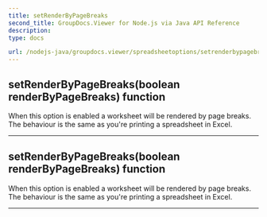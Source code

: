 ```yaml
---
title: setRenderByPageBreaks
second_title: GroupDocs.Viewer for Node.js via Java API Reference
description: 
type: docs

url: /nodejs-java/groupdocs.viewer/spreadsheetoptions/setrenderbypagebreaks/
---
```


## setRenderByPageBreaks(boolean renderByPageBreaks)  function
When this option is enabled a worksheet will be rendered by page breaks.
 The behaviour is the same as you're printing a spreadsheet in Excel.


---


## setRenderByPageBreaks(boolean renderByPageBreaks)  function
When this option is enabled a worksheet will be rendered by page breaks.
 The behaviour is the same as you're printing a spreadsheet in Excel.


---


